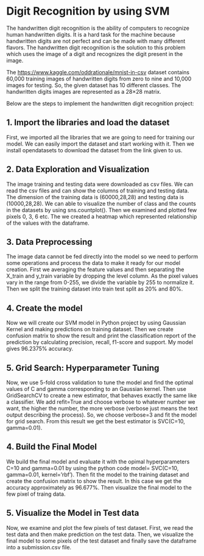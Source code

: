 # Digit Recognition by using SVM

The handwritten digit recognition is the ability of computers to recognize human handwritten digits. It is a hard task for the machine because handwritten digits are not perfect and can be made with many different flavors. The handwritten digit recognition is the solution to this problem which uses the image of a digit and recognizes the digit present in the image.

The https://www.kaggle.com/oddrationale/mnist-in-csv  dataset contains 60,000 training images of handwritten digits from zero to nine and 10,000 images for testing. So, the given dataset has 10 different classes. The handwritten digits images are represented as a 28×28 matrix.

Below are the steps to implement the handwritten digit recognition project:

## 1. Import the libraries and load the dataset
First, we imported all the libraries that we are going to need for training our model. We can easily import the dataset and start working with it. Then we install opendatasets to download the dataset from the link given to us.
## 2. Data Exploration and Visualization
The image training and testing data were downloaded as csv files. We can read the csv files and can show the columns of training and testing data. The dimension of the training data is (60000,28,28) and testing data is (10000,28,28). We can able to visualize the number of class and the counts in the datasets by using sns.countplot(). Then we examined and plotted few pixels 0, 3, 6 etc. The we created a heatmap which represented relationship of the values with the dataframe.
## 3. Data  Preprocessing
The image data cannot be fed directly into the model so we need to perform some operations and process the data to make it ready for our model creation. First we averaging the feature values and then separating the X_train and y_train variable by dropping the level column. As the pixel values vary in the range from 0-255, we divide the variable by 255 to normalize it. Then we split the training dataset into train test split as 20% and 80%.

## 4. Create the model
Now we will create our SVM model in Python project by using Gaussian Kernel and making predictions on training dataset. Then we create confusion matrix to show the result and print the classification report of the prediction by calculating precision, recall, f1-score and support. My model gives 96.2375% accuracy.
## 5. Grid Search: Hyperparameter Tuning
Now, we use 5-fold cross validation to tune the model and find the optimal values of C and gamma corresponding to an Gaussian kernel. Then use GridSearchCV to create a new estimator, that behaves exactly the same like a classifier. We add refit=True and choose verbose to whatever number we want, the higher the number, the more verbose (verbose just means the text output describing the process). So, we choose verbose=3 and fit the model for grid search. From this result we get the best estimator is SVC(C=10, gamma=0.01).
## 4. Build the Final Model
We build the final model and evaluate it with the opimal hyperparameters C=10 and gamma=0.01 by using the python code model= SVC(C=10, gamma=0.01, kernel=’rbf’). Then fit the model to the training dataset and create the confusion matrix to show the result. In this case we get the accuracy approximately as 96.677%. Then visualize the final model to the few pixel of traing data.
## 5. Visualize the Model in Test data
Now, we examine and plot the few pixels of test dataset. First, we read the test data and then make prediction on the test data. Then, we visualize the final model to some pixels of the test dataset and finally save the dataframe into a submission.csv file.

